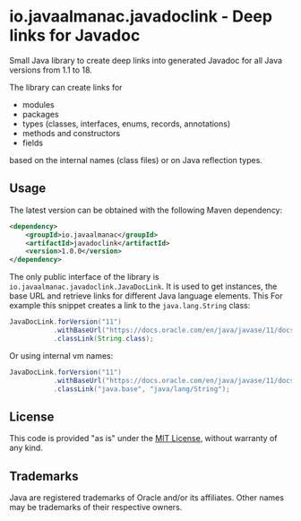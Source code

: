 io.javaalmanac.javadoclink - Deep links for Javadoc
===================================================

Small Java library to create deep links into generated Javadoc for all Java
versions from 1.1 to 18.

The library can create links for

* modules
* packages
* types (classes, interfaces, enums, records, annotations)
* methods and constructors
* fields

based on the internal names (class files) or on Java reflection types.


## Usage

The latest version can be obtained with the following Maven dependency:

```xml
<dependency>
    <groupId>io.javaalmanac</groupId>
    <artifactId>javadoclink</artifactId>
    <version>1.0.0</version>
</dependency>
```

The only public interface of the library is `io.javaalmanac.javadoclink.JavaDocLink`. It
is used to get instances, the base URL and retrieve links for different Java
language elements. This For example this snippet creates a link to the
`java.lang.String` class:

```java
JavaDocLink.forVersion("11")
           .withBaseUrl("https://docs.oracle.com/en/java/javase/11/docs/api/")
           .classLink(String.class);
```

Or using internal vm names:

```java
JavaDocLink.forVersion("11")
           .withBaseUrl("https://docs.oracle.com/en/java/javase/11/docs/api/")
           .classLink("java.base", "java/lang/String");
```


## License

This code is provided "as is" under the [MIT License](LICENSE.md), without warranty of any kind.


## Trademarks

Java are registered trademarks of Oracle and/or its affiliates. Other names may be trademarks of their respective owners.

